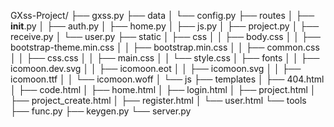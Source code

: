 GXss-Project/
├── gxss.py
├── data
│   └── config.py
├── routes
│   ├── __init__.py
│   ├── auth.py
│   ├── home.py
│   ├── js.py
│   ├── project.py
│   ├── receive.py
│   └── user.py
├── static
│   ├── css
│   │   ├── body.css
│   │   ├── bootstrap-theme.min.css
│   │   ├── bootstrap.min.css
│   │   ├── common.css
│   │   ├── css.css
│   │   ├── main.css
│   │   └── style.css
│   ├── fonts
│   │   ├── icomoon.dev.svg
│   │   ├── icomoon.eot
│   │   ├── icomoon.svg
│   │   ├── icomoon.ttf
│   │   └── icomoon.woff
│   └── js
├── templates
│   ├── 404.html
│   ├── code.html
│   ├── home.html
│   ├── login.html
│   ├── project.html
│   ├── project_create.html
│   ├── register.html
│   └── user.html
└── tools
    ├── func.py
    ├── keygen.py
    └── server.py

